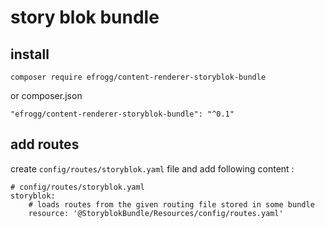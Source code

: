 # story blok bundle
## install
    composer require efrogg/content-renderer-storyblok-bundle

or composer.json

    "efrogg/content-renderer-storyblok-bundle": "^0.1"

## add routes
create `config/routes/storyblok.yaml` file and add following content :

    # config/routes/storyblok.yaml
    storyblok:
        # loads routes from the given routing file stored in some bundle
        resource: '@StoryblokBundle/Resources/config/routes.yaml'

